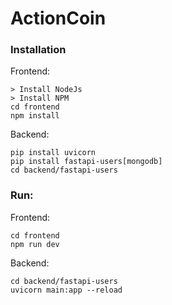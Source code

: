 # ActionCoin

### Installation
Frontend:
```shell
> Install NodeJs
> Install NPM
cd frontend
npm install
```

Backend:
```shell
pip install uvicorn
pip install fastapi-users[mongodb]
cd backend/fastapi-users
```

### Run:
Frontend:
```shell
cd frontend
npm run dev
```

Backend:
```shell
cd backend/fastapi-users
uvicorn main:app --reload
```
